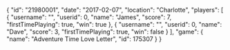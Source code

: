 {
  "id": "21980001",
  "date": "2017-02-07",
  "location": "Charlotte",
  "players": [
    {
      "username": "",
      "userid": 0,
      "name": "James",
      "score": 7,
      "firstTimePlaying": true,
      "win": true
    },
    {
      "username": "",
      "userid": 0,
      "name": "Dave",
      "score": 3,
      "firstTimePlaying": true,
      "win": false
    }
  ],
  "game": {
    "name": "Adventure Time Love Letter",
    "id": 175307
  }
}
